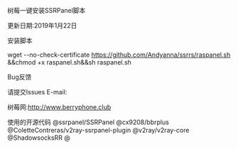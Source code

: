 树莓一键安装SSRPanel脚本

更新日期:2019年1月22日

安装脚本


wget --no-check-certificate https://github.com/Andyanna/ssrrs/raspanel.sh &&chmod +x raspanel.sh&&sh raspanel.sh

Bug反馈


请提交Issues
E-mail:



树莓网:http://www.berryphone.club






使用的开源代码
@ssrpanel/SSRPanel
@cx9208/bbrplus
@ColetteContreras/v2ray-ssrpanel-plugin
@v2ray/v2ray-core
@ShadowsocksRR
@
